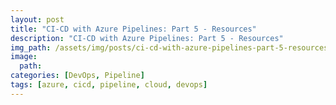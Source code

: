 ```yaml
---
layout: post
title: "CI-CD with Azure Pipelines: Part 5 - Resources"
description: "CI-CD with Azure Pipelines: Part 5 - Resources"
img_path: /assets/img/posts/ci-cd-with-azure-pipelines-part-5-resources
image:
  path:
categories: [DevOps, Pipeline]
tags: [azure, cicd, pipeline, cloud, devops]
---
```

